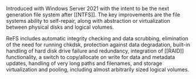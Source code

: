 Introduced with Windows Server 2021 with the intent to be the next generation file system after [[NTFS]]. The key improvements are the file systems ability to self-repair, along with abstraction or virtualization between physical disks and logical volumes.

ReFS includes automatic integrity checking and data scrubbing, elimination of the need for running chkdsk, protection against data degradation, built-in handling of hard disk drive failure and redundancy, integration of [[RAID]] functionality, a switch to copy/allocate on write for data and metadata updates, handling of very long paths and filenames, and storage virtualization and pooling, including almost arbitrarily sized logical volumes.